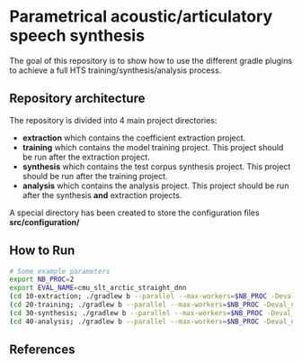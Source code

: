 # Parametrical acoustic/articulatory speech synthesis

The goal of this repository is to show how to use the different gradle plugins to achieve a full HTS training/synthesis/analysis process.


## Repository architecture

The repository is divided into 4 main project directories:

-   **extraction** which contains the coefficient extraction project.
-   **training** which contains the model training project. This project should be run after the extraction project.
-   **synthesis** which contains the test corpus synthesis project. This project should be run after the training project.
-   **analysis** which contains the analysis project. This project should be run after the synthesis **and** extraction projects.

A special directory has been created to store the configuration files **src/configuration/**


## How to Run

```sh
# Some example parameters
export NB_PROC=2
export EVAL_NAME=cmu_slt_arctic_straight_dnn
(cd 10-extraction; ./gradlew b --parallel --max-workers=$NB_PROC -Deval_name=$EVAL_NAME)
(cd 20-training; ./gradlew b --parallel --max-workers=$NB_PROC -Deval_name=$EVAL_NAME)
(cd 30-synthesis; ./gradlew b --parallel --max-workers=$NB_PROC -Deval_name=$EVAL_NAME)
(cd 40-analysis; ./gradlew b --parallel --max-workers=$NB_PROC -Deval_name=$EVAL_NAME)
```


## References
